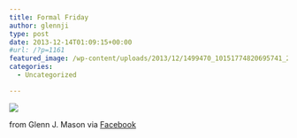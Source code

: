 ```yaml
---
title: Formal Friday
author: glennji
type: post
date: 2013-12-14T01:09:15+00:00
#url: /?p=1161
featured_image: /wp-content/uploads/2013/12/1499470_10151774820695741_240619301_n.jpg
categories:
  - Uncategorized

---
```

<div>
  <img src='/wp-content/uploads/2013/12/1499470_10151774820695741_240619301_n.jpg' style='max-width:600px;' /></p> 
  
  <div>
    from Glenn J. Mason via <a href="https://www.facebook.com/photo.php?fbid=10151774820695741&#038;set=a.10151649388125741.1073741830.551785740&#038;type=1">Facebook</a>
  </div>
</div>
